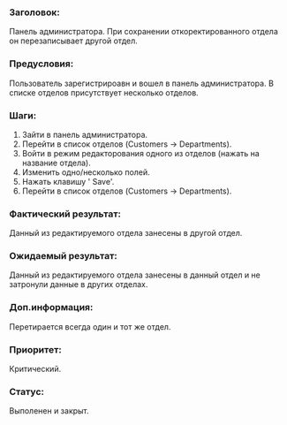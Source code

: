 ### Заголовок: 
Панель администратора. При сохранении откоректированного отдела он перезаписывает другой отдел.

### Предусловия: 
Пользователь зарегистрироавн и вошел в панель администратора. В списке отделов присутствует несколько отделов.

### Шаги:
1. Зайти в панель администратора.
2. Перейти в список отделов (Customers -> Departments).
3. Войти в режим редакторования одного из отделов (нажать на название отдела).
4. Изменить одно/несколько полей.
5. Нажать клавишу ' Save'.
6. Перейти в список отделов (Customers -> Departments).


### Фактический результат: 
Данный из редактируемого отдела занесены в другой отдел.

### Ожидаемый результат:
Данный из редактируемого отдела занесены в данный отдел и не затронули данные в других отделах.

### Доп.информация:
Перетирается всегда один и тот же отдел.

### Приоритет: 
Критический.

### Статус:
Выполенен и закрыт.